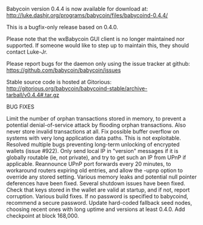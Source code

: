 Babycoin version 0.4.4 is now available for download at:
http://luke.dashjr.org/programs/babycoin/files/babycoind-0.4.4/

This is a bugfix-only release based on 0.4.0.

Please note that the wxBabycoin GUI client is no longer maintained nor supported. If someone would like to step up to maintain this, they should contact Luke-Jr.

Please report bugs for the daemon only using the issue tracker at github:
https://github.com/babycoin/babycoin/issues

Stable source code is hosted at Gitorious:
http://gitorious.org/babycoin/babycoind-stable/archive-tarball/v0.4.4#.tar.gz

BUG FIXES

Limit the number of orphan transactions stored in memory, to prevent a potential denial-of-service attack by flooding orphan transactions. Also never store invalid transactions at all.
Fix possible buffer overflow on systems with very long application data paths. This is not exploitable.
Resolved multiple bugs preventing long-term unlocking of encrypted wallets (issue #922).
Only send local IP in "version" messages if it is globally routable (ie, not private), and try to get such an IP from UPnP if applicable.
Reannounce UPnP port forwards every 20 minutes, to workaround routers expiring old entries, and allow the -upnp option to override any stored setting.
Various memory leaks and potential null pointer deferences have been
fixed.
Several shutdown issues have been fixed.
Check that keys stored in the wallet are valid at startup, and if not,
report corruption.
Various build fixes.
If no password is specified to babycoind, recommend a secure password.
Update hard-coded fallback seed nodes, choosing recent ones with long uptime and versions at least 0.4.0.
Add checkpoint at block 168,000.

